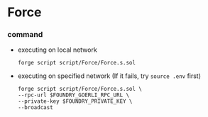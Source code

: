 # Force
### command
- executing on local network
    ```
    forge script script/Force/Force.s.sol
    ```
- executing on specified network (If it fails, try `source .env` first)
    ```
    forge script script/Force/Force.s.sol \
    --rpc-url $FOUNDRY_GOERLI_RPC_URL \
    --private-key $FOUNDRY_PRIVATE_KEY \
    --broadcast
    ```